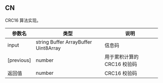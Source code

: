 ## CN

CRC16 算法实现。 

|参数名|类型|说明|
|-----|----|---|
|input|string Buffer ArrayBuffer Uint8Array|信息码|
|[previous]|number|用于累积计算的 CRC16 校验码|
|返回值|number|CRC16 校验码|

